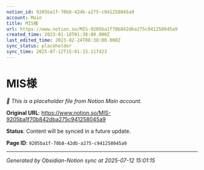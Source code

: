 ```yaml
---
notion_id: 9205ba1f-70b8-42db-a275-c941258045a9
account: Main
title: MIS様
url: https://www.notion.so/MIS-9205ba1f70b842dba275c941258045a9
created_time: 2023-01-18T01:38:00.000Z
last_edited_time: 2023-02-24T08:38:00.000Z
sync_status: placeholder
sync_time: 2025-07-12T15:01:15.117423
---
```


# MIS様

*🔄 This is a placeholder file from Notion Main account.*

**Original URL**: https://www.notion.so/MIS-9205ba1f70b842dba275c941258045a9

**Status**: Content will be synced in a future update.

**Page ID**: `9205ba1f-70b8-42db-a275-c941258045a9`

---

*Generated by Obsidian-Notion sync at 2025-07-12 15:01:15*
